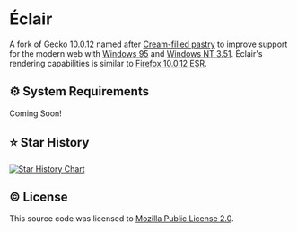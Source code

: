# Éclair

A fork of Gecko 10.0.12 named after [Cream-filled pastry](https://en.wikipedia.org/wiki/%C3%89clair) to improve support for the modern web with [Windows 95](https://en.wikipedia.org/wiki/Windows_95) and [Windows NT 3.51](https://en.wikipedia.org/wiki/Windows_NT_3.51). Éclair's rendering capabilities is similar to [Firefox 10.0.12 ESR](https://website-archive.mozilla.org/www.mozilla.org/firefox_releasenotes/en-us/firefox/10.0.12/releasenotes/).

## :gear: System Requirements

Coming Soon!

## :star: Star History

<a href="https://star-history.com/#aldrinbalitbit/Eclair&Date">
  <picture>
    <source media="(prefers-color-scheme: dark)" srcset="https://api.star-history.com/svg?repos=aldrinbalitbit/Eclair&Date&theme=dark" />
    <source media="(prefers-color-scheme: light)" srcset="https://api.star-history.com/svg?repos=aldrinbalitbit/Eclair&Date&type=Date" />
    <img alt="Star History Chart" src="https://api.star-history.com/svg?repos=aldrinbalitbit/Eclair&Date&type=Date" />
  </picture>
</a>

## :copyright: License

This source code was licensed to [Mozilla Public License 2.0](https://www.mozilla.org/en-US/MPL/2.0/).
